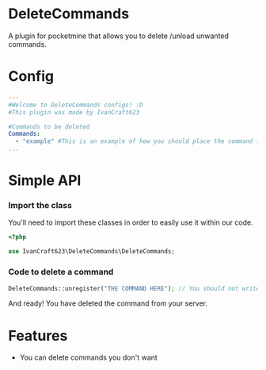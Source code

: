 # DeleteCommands
A plugin for pocketmine that allows you to delete /unload unwanted commands.

# Config
``` YAML
---
#Welcome to DeleteCommands configs! :D
#This plugin was made by IvanCraft623

#Commands to be deleted
Commands:
  - "example" #This is an example of how you should place the command (You should not put the command with "/").
...
```
# Simple API
### Import the class
You'll need to import these classes in order to easily use it within our code.
```php
<?php

use IvanCraft623\DeleteCommands\DeleteCommands;
```
### Code to delete a command
```php
DeleteCommands::unregister("THE COMMAND HERE"); // You should not write the command with "/"
```
And ready! You have deleted the command from your server.

# Features
- You can delete commands you don't want
